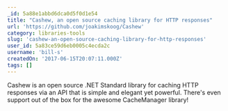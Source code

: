 ```yaml
---
_id: 5a88e1abbd6dca0d5f0d1e54
title: "Cashew, an open source caching library for HTTP responses"
url: 'https://github.com/joakimskoog/Cashew'
category: libraries-tools
slug: 'cashew-an-open-source-caching-library-for-http-responses'
user_id: 5a83ce59d6eb0005c4ecda2c
username: 'bill-s'
createdOn: '2017-06-15T20:07:11.000Z'
tags: []
---
```


Cashew is an open source .NET Standard library for caching HTTP responses via an API that is simple and elegant yet powerful. There's even support out of the box for the awesome CacheManager library!
